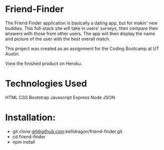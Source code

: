 # Friend-Finder #

The Friend Finder application is basically a dating app, but for makin' new buddies. This full-stack site will take in users' surveys, then compare their answers with those from other users. The app will then display the name and picture of the user with the best overall match.

This project was created as an assignment for the Coding Bootcamp at UT Austin.

View the finished product on Heroku.

# Technologies Used #
HTML
CSS
Bootstrap
Javascript
Express
Node
JSON

# Installation: #

+ git clone git@github.com:kellidragon/friend-finder.git
+ cd friend-finder
+ npm install
